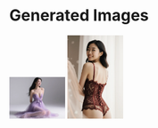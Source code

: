# Generated Images



<img src="2025_10_12_01.webp" width="100"/> <img src="2025_10_12_02.webp" width="100"/>